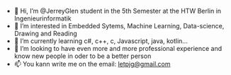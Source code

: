 - 👋 Hi, I’m @JerreyGlen student in the 5th Semester at the HTW Berlin in Ingenieurinformatik
- 👀 I’m interested in Embedded Sytems, Machine Learning, Data-science, Drawing and Reading
- 🌱 I’m currently learning c#, c++, c, Javascript, java, kotlin...
- 💞️ I’m looking to have even more and more professional experience and know new people in oder to be a better person
- 📫 You kann write me on the email: letpjg@gmail.com

<!---
JerreyGlen/JerreyGlen is a ✨ special ✨ repository because its `README.md` (this file) appears on your GitHub profile.
You can click the Preview link to take a look at your changes.
--->
